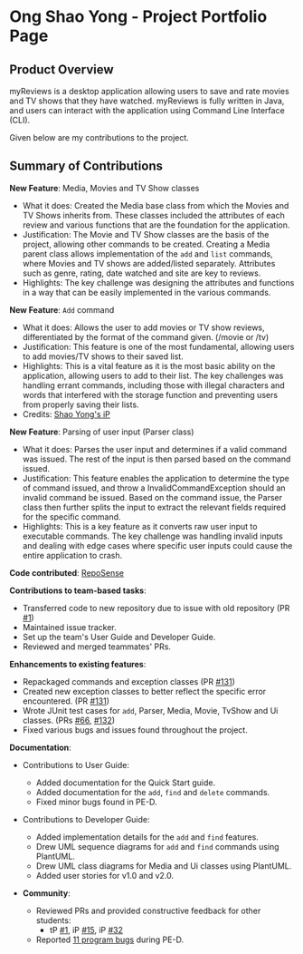 # Ong Shao Yong - Project Portfolio Page

## Product Overview
myReviews is a desktop application allowing users to save and rate movies and TV shows that they
have watched. myReviews is fully written in Java, and users can interact with the application using
Command Line Interface (CLI).

Given below are my contributions to the project.

## Summary of Contributions

**New Feature**: Media, Movies and TV Show classes
  * What it does: Created the Media base class from which the Movies and TV Shows inherits from. These classes included
the attributes of each review and various functions that are the foundation for the application.
  * Justification: The Movie and TV Show classes are the basis of the project, allowing other commands to be created.
Creating a Media parent class allows implementation of the `add` and `list` commands, where Movies and TV shows are 
added/listed separately. Attributes such as genre, rating, date watched and site are key to reviews.
  * Highlights: The key challenge was designing the attributes and functions in a way that can be easily implemented in
the various commands. 


**New Feature**: `Add` command
  * What it does: Allows the user to add movies or TV show reviews, differentiated by the format of the command given.
(/movie or /tv)
  * Justification: This feature is one of the most fundamental, allowing users to add movies/TV shows to their saved 
list. 
  * Highlights: This is a vital feature as it is the most basic ability on the application, allowing users to add to their
list. The key challenges was handling errant commands, including those with illegal characters and words that interfered
with the storage function and preventing users from properly saving their lists.
  * Credits: [Shao Yong's iP](https://redders7.github.io/ip/)


**New Feature**: Parsing of user input (Parser class)
  * What it does: Parses the user input and determines if a valid command was issued. The rest of the input is then parsed
based on the command issued.
  * Justification: This feature enables the application to determine the type of command issued, and throw a 
InvalidCommandException should an invalid command be issued. Based on the command issue, the Parser class then further
splits the input to extract the relevant fields required for the specific command.
  * Highlights: This is a key feature as it converts raw user input to executable commands. The key challenge was 
handling invalid inputs and dealing with edge cases where specific user inputs could cause the entire application to crash.


**Code contributed**: [RepoSense](https://nus-cs2113-ay2223s1.github.io/tp-dashboard/?search=&sort=groupTitle&sortWithin=title&timeframe=commit&mergegroup=&groupSelect=groupByRepos&breakdown=true&checkedFileTypes=docs~functional-code~test-code~other&since=2022-09-16&tabOpen=true&tabType=authorship&zFR=false&tabAuthor=redders7&tabRepo=AY2223S1-CS2113-T18-1b%2Ftp%5Bmaster%5D&authorshipIsMergeGroup=false&authorshipFileTypes=docs~functional-code~test-code&authorshipIsBinaryFileTypeChecked=false&authorshipIsIgnoredFilesChecked=false)

**Contributions to team-based tasks**:
  * Transferred code to new repository due to issue with old repository (PR [\#1](https://github.com/AY2223S1-CS2113-T18-1b/tp/pull/1))
  * Maintained issue tracker.
  * Set up the team's User Guide and Developer Guide.
  * Reviewed and merged teammates' PRs.

**Enhancements to existing features**:
  * Repackaged commands and exception classes (PR [\#131](https://github.com/AY2223S1-CS2113-T18-1b/tp/pull/131))
  * Created new exception classes to better reflect the specific error encountered. (PR [\#131](https://github.com/AY2223S1-CS2113-T18-1b/tp/pull/131))
  * Wrote JUnit test cases for `add`, Parser, Media, Movie, TvShow and Ui classes. (PRs [\#66](https://github.com/AY2223S1-CS2113-T18-1b/tp/pull/66), [\#132](https://github.com/AY2223S1-CS2113-T18-1b/tp/pull/132))
  * Fixed various bugs and issues found throughout the project.

**Documentation**:
  * Contributions to User Guide:
    * Added documentation for the Quick Start guide.
    * Added documentation for the `add`, `find` and `delete` commands.
    * Fixed minor bugs found in PE-D.
  * Contributions to Developer Guide:
    * Added implementation details for the `add` and `find` features.
    * Drew UML sequence diagrams for `add` and `find` commands using PlantUML.
    * Drew UML class diagrams for Media and Ui classes using PlantUML.
    * Added user stories for v1.0 and v2.0.


* **Community**:
  * Reviewed PRs and provided constructive feedback for other students: 
    * tP [\#1](https://github.com/nus-cs2113-AY2223S1/tp/pull/1), iP [\#15](https://github.com/nus-cs2113-AY2223S1/ip/pull/15), iP [\#32](https://github.com/nus-cs2113-AY2223S1/ip/pull/32)
  * Reported [11 program bugs](https://github.com/redders7/ped/issues) during PE-D.

